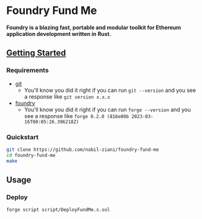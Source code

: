 # Foundry Fund Me

**Foundry is a blazing fast, portable and modular toolkit for Ethereum application development written in Rust.**

## [Getting Started](https://book.getfoundry.sh/)

### Requirements
- [git](https://git-scm.com/book/en/v2/Getting-Started-Installing-Git)
    - You'll know you did it right if you can run `git --version` and you see a response like `git version x.x.x`
- [foundry](https://getfoundry.sh/)
    - You'll know you did it right if you can run `forge --version` and you see a response like `forge 0.2.0 (816e00b 2023-03-16T00:05:26.396218Z)`

### Quickstart
```bash
git clone https://github.com/nabil-ziani/foundry-fund-me
cd foundry-fund-me
make
```

## Usage

### Deploy
```bash
forge script script/DeployFundMe.s.sol
```

